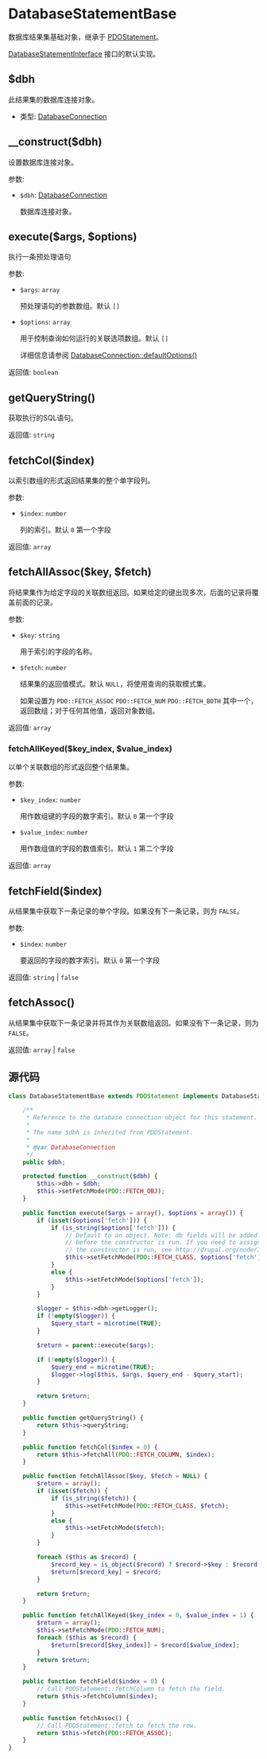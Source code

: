 # DatabaseStatementBase
数据库结果集基础对象，继承于 [PDOStatement](https://www.php.net/manual/zh/class.pdostatement.php)。

[DatabaseStatementInterface](./DatabaseStatementInterface) 接口的默认实现。


## $dbh

此结果集的数据库连接对象。

- 类型: [DatabaseConnection](./DatabaseConnection)


## __construct($dbh)

设置数据库连接对象。

参数:
- `$dbh`: [DatabaseConnection](./DatabaseConnection)

    数据库连接对象。


## execute($args, $options)

执行一条预处理语句

参数:
- `$args`: `array`

    预处理语句的参数数组。默认 `[]`

- `$options`: `array`

    用于控制查询如何运行的关联选项数组。默认 `[]`

    详细信息请参阅 [DatabaseConnection::defaultOptions()](./databaseconnection.html#defaultOptions)

返回值: `boolean`


## getQueryString()

获取执行的SQL语句。

返回值: `string`


## fetchCol($index)

以索引数组的形式返回结果集的整个单字段列。

参数:
- `$index`: `number`

    列的索引。默认 `0` 第一个字段

返回值: `array`


## fetchAllAssoc($key, $fetch)

将结果集作为给定字段的关联数组返回。如果给定的键出现多次，后面的记录将覆盖前面的记录。

参数:
- `$key`: `string`

    用于索引的字段的名称。

- `$fetch`: `number`

    结果集的返回值模式。默认 `NULL`，将使用查询的获取模式集。

    如果设置为 `PDO::FETCH_ASSOC` `PDO::FETCH_NUM` `PDO::FETCH_BOTH` 其中一个，返回数组；对于任何其他值，返回对象数组。

返回值: `array`


### fetchAllKeyed($key_index, $value_index)

以单个关联数组的形式返回整个结果集。

参数:
- `$key_index`: `number`

    用作数组键的字段的数字索引。默认 `0` 第一个字段

- `$value_index`: `number`

    用作数组值的字段的数值索引。默认 `1` 第二个字段

返回值: `array`


## fetchField($index)

从结果集中获取下一条记录的单个字段。如果没有下一条记录，则为 `FALSE`。

参数:
- `$index`: `number`

    要返回的字段的数字索引。默认 `0` 第一个字段

返回值: `string` | `false`


## fetchAssoc()

从结果集中获取下一条记录并将其作为关联数组返回。如果没有下一条记录，则为 `FALSE`。

返回值: `array` | `false`



## 源代码
```php
class DatabaseStatementBase extends PDOStatement implements DatabaseStatementInterface {

    /**
     * Reference to the database connection object for this statement.
     *
     * The name $dbh is inherited from PDOStatement.
     *
     * @var DatabaseConnection
     */
    public $dbh;

    protected function __construct($dbh) {
        $this->dbh = $dbh;
        $this->setFetchMode(PDO::FETCH_OBJ);
    }

    public function execute($args = array(), $options = array()) {
        if (isset($options['fetch'])) {
            if (is_string($options['fetch'])) {
                // Default to an object. Note: db fields will be added to the object
                // before the constructor is run. If you need to assign fields after
                // the constructor is run, see http://drupal.org/node/315092.
                $this->setFetchMode(PDO::FETCH_CLASS, $options['fetch']);
            }
            else {
                $this->setFetchMode($options['fetch']);
            }
        }

        $logger = $this->dbh->getLogger();
        if (!empty($logger)) {
            $query_start = microtime(TRUE);
        }

        $return = parent::execute($args);

        if (!empty($logger)) {
            $query_end = microtime(TRUE);
            $logger->log($this, $args, $query_end - $query_start);
        }

        return $return;
    }

    public function getQueryString() {
        return $this->queryString;
    }

    public function fetchCol($index = 0) {
        return $this->fetchAll(PDO::FETCH_COLUMN, $index);
    }

    public function fetchAllAssoc($key, $fetch = NULL) {
        $return = array();
        if (isset($fetch)) {
            if (is_string($fetch)) {
                $this->setFetchMode(PDO::FETCH_CLASS, $fetch);
            }
            else {
                $this->setFetchMode($fetch);
            }
        }

        foreach ($this as $record) {
            $record_key = is_object($record) ? $record->$key : $record[$key];
            $return[$record_key] = $record;
        }

        return $return;
    }

    public function fetchAllKeyed($key_index = 0, $value_index = 1) {
        $return = array();
        $this->setFetchMode(PDO::FETCH_NUM);
        foreach ($this as $record) {
            $return[$record[$key_index]] = $record[$value_index];
        }
        return $return;
    }

    public function fetchField($index = 0) {
        // Call PDOStatement::fetchColumn to fetch the field.
        return $this->fetchColumn($index);
    }

    public function fetchAssoc() {
        // Call PDOStatement::fetch to fetch the row.
        return $this->fetch(PDO::FETCH_ASSOC);
    }
}
```

